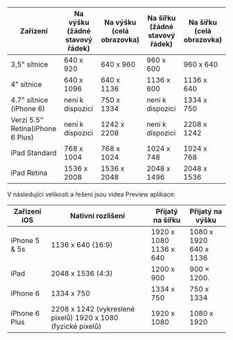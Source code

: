 |Zařízení|Na výšku (žádné stavový řádek)|Na výšku (celá obrazovka)|Na šířku (žádné stavový řádek)|Na šířku (celá obrazovka)|
|---|---|---|---|---|
|3,5" sítnice|640 x 920|640 x 960|960 x 600|960 x 640|
|4" sítnice|640 x 1096|640 x 1136|1136 x 600|1136 x 640|
|4.7" sítnice (iPhone 6)|není k dispozici|750 x 1334|není k dispozici|1334 x 750|
|Verzi 5.5" Retina(iPhone 6 Plus)|není k dispozici|1242 x 2208|není k dispozici|2208 x 1242|
|iPad Standard|768 x 1004|768 x 1024|1024 x 748|1024 x 768|
|iPad Retina|1536 x 2008|1536 x 2048|2048 x 1496|2048 x 1536|

V následující velikosti a řešení jsou videa Preview aplikace:

|Zařízení iOS|Nativní rozlišení|Přijatý na šířku|Přijatý na výšku|
|---|---|---|---|
|iPhone 5 & 5s|1136 x 640 (16:9)|1920 x 1080<br />1136 x 640|1080 x 1920<br />640 x 1136|
|iPad|2048 x 1536 (4:3)|1200 x 900|900 × 1200.|
|iPhone 6|1334 x 750|1334 x 750|750 x 1334|
|iPhone 6 Plus|2208 x 1242 (vykreslené pixelů) 1920 x 1080 (fyzické pixelů)|1920 x 1080|1080 x 1920|

